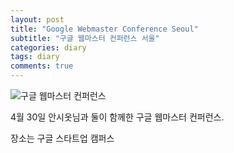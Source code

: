 ```yaml
---
layout: post
title: "Google Webmaster Conference Seoul"
subtitle: "구글 웹마스터 컨퍼런스 서울"
categories: diary
tags: diary
comments: true
---
```


![구글 웹마스터 컨퍼런스 ](https://ellie-shim.github.io/assets/img/webmaster_conference_seoul_center_small_quarter.png)

4월 30일 안시옷님과 둘이 함께한 구글 웹마스터 컨퍼런스.

장소는 구글 스타트업 캠퍼스

